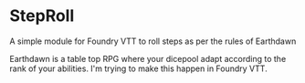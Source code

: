 # StepRoll
A simple module for Foundry VTT to roll steps as per the rules of Earthdawn

Earthdawn is a table top RPG where your dicepool adapt according to the rank of your abilities. I'm trying to make this happen in Foundry VTT.
